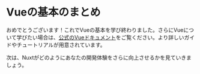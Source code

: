 # Vueの基本のまとめ

おめでとうございます！これでVueの基本を学び終わりました。さらにVueについて学びたい場合は、[公式のVueドキュメント](https://vuejs.org/)をご覧ください。より詳しいガイドやチュートリアルが用意されています。

次は、Nuxtがどのようにあなたの開発体験をさらに向上させるかを見ていきましょう。
